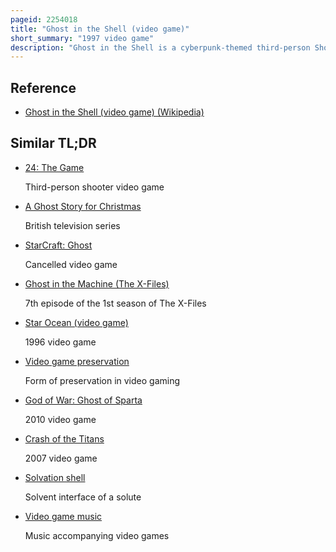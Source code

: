 ```yaml
---
pageid: 2254018
title: "Ghost in the Shell (video game)"
short_summary: "1997 video game"
description: "Ghost in the Shell is a cyberpunk-themed third-person Shooter Video Game developed by exact and Production I. G for the Playstation. It is Part of the larger Ghost in the Shell Media Franchise using the same english Voice cast as the Film of the same Name although the two do not Share a Story Continuity. The Game was first released in July 1997, along with Soundtrack Albums, an Artbook and a Guidebook."
---
```


## Reference

- [Ghost in the Shell (video game) (Wikipedia)](https://en.wikipedia.org/?curid=2254018)

## Similar TL;DR

- [24: The Game](/tldr/en/24-the-game)

  Third-person shooter video game

- [A Ghost Story for Christmas](/tldr/en/a-ghost-story-for-christmas)

  British television series

- [StarCraft: Ghost](/tldr/en/starcraft-ghost)

  Cancelled video game

- [Ghost in the Machine (The X-Files)](/tldr/en/ghost-in-the-machine-the-x-files)

  7th episode of the 1st season of The X-Files

- [Star Ocean (video game)](/tldr/en/star-ocean-video-game)

  1996 video game

- [Video game preservation](/tldr/en/video-game-preservation)

  Form of preservation in video gaming

- [God of War: Ghost of Sparta](/tldr/en/god-of-war-ghost-of-sparta)

  2010 video game

- [Crash of the Titans](/tldr/en/crash-of-the-titans)

  2007 video game

- [Solvation shell](/tldr/en/solvation-shell)

  Solvent interface of a solute

- [Video game music](/tldr/en/video-game-music)

  Music accompanying video games
